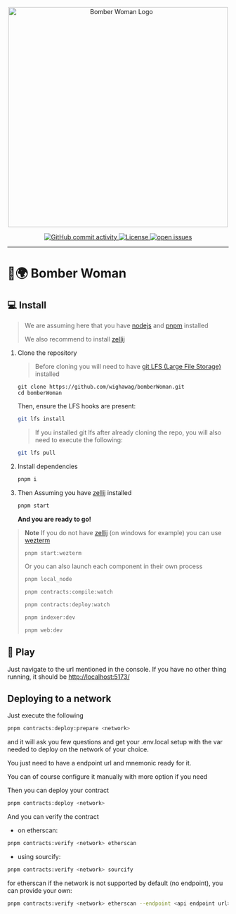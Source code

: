 <p align="center">
  <a href="https://bomber-woman.world">
    <img src="docs/public/icon.png" alt="Bomber Woman Logo" width="500">
  </a>
</p>
<p align="center">
  <a href="https://github.com/wighawag/bomber-woman">
    <img alt="GitHub commit activity" src="https://img.shields.io/github/commit-activity/m/wighawag/bomber-woman">
  </a>
  <a href="https://github.com/wighawag/bomber-woman/blob/main/LICENSE">
    <img alt="License" src="https://img.shields.io/github/license/wighawag/bomber-woman.svg">
  </a>
  <a href="https://github.com/wighawag/bomber-woman/issues">
    <img alt="open issues" src="https://isitmaintained.com/badge/open/wighawag/bomber-woman.svg">
  </a>
</p>

---

# 👾🌍 Bomber Woman

## 💻 Install

> We are assuming here that you have [nodejs](https://nodejs.org/en) and [pnpm](https://pnpm.io/) installed
>
> We also recommend to install [zellij](https://zellij.dev/)

1. Clone the repository

   > Before cloning you will need to have [git LFS (Large File Storage)](https://git-lfs.com/) installed

   ```
   git clone https://github.com/wighawag/bomberWoman.git
   cd bomberWoman
   ```

   Then, ensure the LFS hooks are present:

   ```sh
   git lfs install
   ```

   > If you installed git lfs after already cloning the repo, you will also need to execute the following:

   ```sh
   git lfs pull
   ```

2. Install dependencies

   ```bash
   pnpm i
   ```

3. Then Assuming you have [zellij](https://zellij.dev/) installed

   ```bash
   pnpm start
   ```

   **And you are ready to go!**

> **Note** If you do not have [zellij](https://zellij.dev/) (on windows for example) you can use [wezterm](https://wezfurlong.org/wezterm/index.html)
>
> ```bash
> pnpm start:wezterm
> ```
>
> Or you can also launch each component in their own process
>
> ```bash
> pnpm local_node
> ```
>
> ```bash
> pnpm contracts:compile:watch
> ```
>
> ```bash
> pnpm contracts:deploy:watch
> ```
>
> ```bash
> pnpm indexer:dev
> ```
>
> ```bash
> pnpm web:dev
> ```

## 👾 Play

Just navigate to the url mentioned in the console. If you have no other thing running, it should be [http://localhost:5173/]()

## Deploying to a network

Just execute the following

```bash
pnpm contracts:deploy:prepare <network>
```

and it will ask you few questions and get your .env.local setup with the var needed to deploy on the network of your choice.

You just need to have a endpoint url and mnemonic ready for it.

You can of course configure it manually with more option if you need

Then you can deploy your contract

```bash
pnpm contracts:deploy <network>
```

And you can verify the contract

- on etherscan:

```bash
pnpm contracts:verify <network> etherscan
```

- using sourcify:

```bash
pnpm contracts:verify <network> sourcify
```

for etherscan if the network is not supported by default (no endpoint), you can provide your own:

```bash
pnpm contracts:verify <network> etherscan --endpoint <api endpoint url>
```
